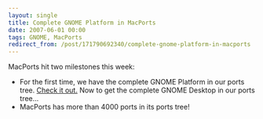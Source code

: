 ```yaml
---
layout: single
title: Complete GNOME Platform in MacPorts
date: 2007-06-01 00:00
tags: GNOME, MacPorts
redirect_from: /post/171790692340/complete-gnome-platform-in-macports
---
```

MacPorts hit two milestones this week:

* For the first time, we have the complete GNOME Platform in our ports tree. [Check it out.](http://homepage.mac.com/rhwood/macports/gnome.html) Now to get the complete GNOME Desktop in our ports tree&hellip;
* MacPorts has more than 4000 ports in its ports tree!
